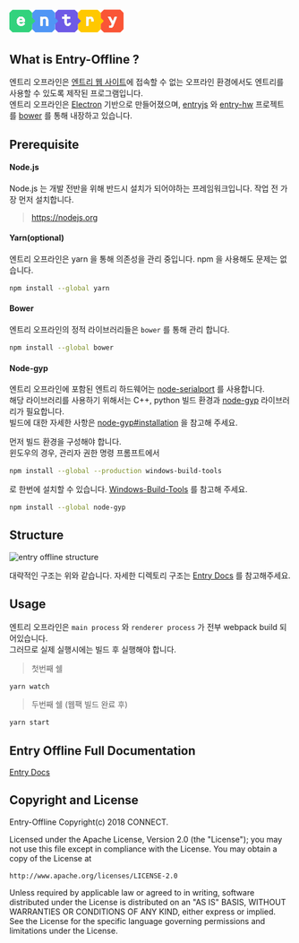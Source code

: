 ![Entry Logo](src/renderer/resources/images/about/logo.png)
---
## What is Entry-Offline ?

엔트리 오프라인은 [엔트리 웹 사이트](https://playentry.org/)에 접속할 수 없는 오프라인 환경에서도 엔트리를 사용할 수 있도록 제작된 프로그램입니다.  
엔트리 오프라인은 [Electron](https://electronjs.org/) 기반으로 만들어졌으며,
[entryjs](https://github.com/entrylabs/entryjs) 와 [entry-hw](https://github.com/entrylabs/entry-hw) 프로젝트를 [bower](https://bower.io/) 를 통해 내장하고 있습니다.

## Prerequisite

#### Node.js
Node.js 는 개발 전반을 위해 반드시 설치가 되어야하는 프레임워크입니다. 작업 전 가장 먼저 설치합니다.
> https://nodejs.org 
  
#### Yarn(optional)
엔트리 오프라인은 yarn 을 통해 의존성을 관리 중입니다. npm 을 사용해도 문제는 없습니다.
```bash
npm install --global yarn
```

#### Bower
엔트리 오프라인의 정적 라이브러리들은 `bower` 를 통해 관리 합니다.
```bash
npm install --global bower
```

#### Node-gyp
엔트리 오프라인에 포함된 엔트리 하드웨어는 [node-serialport](https://github.com/node-serialport/node-serialport) 를 사용합니다.  
해당 라이브러리를 사용하기 위해서는 C++, python 빌드 환경과 [node-gyp](https://github.com/nodejs/node-gyp) 라이브러리가 필요합니다.  
빌드에 대한 자세한 사항은 [node-gyp#installation](https://github.com/nodejs/node-gyp#installation) 을 참고해 주세요.

먼저 빌드 환경을 구성해야 합니다.  
윈도우의 경우, 관리자 권한 명령 프롬프트에서
```bash
npm install --global --production windows-build-tools
```
로 한번에 설치할 수 있습니다. [Windows-Build-Tools](https://github.com/felixrieseberg/windows-build-tools) 를 참고해 주세요.

```bash
npm install --global node-gyp
```

## Structure

![entry offline structure](https://user-images.githubusercontent.com/40051225/52943796-44528f00-33b1-11e9-9ccf-a4336e60b81d.png)

대략적인 구조는 위와 같습니다. 자세한 디렉토리 구조는 [Entry Docs](https://entrylabs.github.io/docs/guide/entry-offline/2017-12-21-project_structure.html) 를 참고해주세요.

## Usage

엔트리 오프라인은 `main process` 와 `renderer process` 가 전부 webpack build 되어있습니다.  
그러므로 실제 실행시에는 빌드 후 실행해야 합니다.

> 첫번째 쉘
```bash
yarn watch
```

> 두번째 쉘 (웹팩 빌드 완료 후)
```bash
yarn start
```

## Entry Offline Full Documentation

[Entry Docs](https://entrylabs.github.io/docs/guide/entry-offline/2017-12-20-getting_started.html)


## Copyright and License

Entry-Offline Copyright(c) 2018 CONNECT.

Licensed under the Apache License, Version 2.0 (the "License"); you may not use this file except in compliance with the License.  You may obtain a copy of the License at

    http://www.apache.org/licenses/LICENSE-2.0

Unless required by applicable law or agreed to in writing, software distributed under the License is distributed on an "AS IS" BASIS, WITHOUT WARRANTIES OR CONDITIONS OF ANY KIND, either express or implied. See the License for the specific language governing permissions and limitations under the License.
